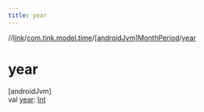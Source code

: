 ```yaml
---
title: year
---
```

//[link](../../../index.html)/[com.tink.model.time](../index.html)/[[androidJvm]MonthPeriod](index.html)/[year](year.html)



# year



[androidJvm]\
val [year](year.html): [Int](https://kotlinlang.org/api/latest/jvm/stdlib/kotlin/-int/index.html)




